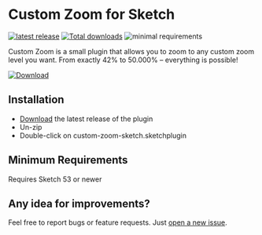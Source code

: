 # Custom Zoom for Sketch
[![latest release](https://img.shields.io/github/release/alexkaessner/custom-zoom-sketch.svg)](https://github.com/alexkaessner/custom-zoom-sketch/releases/latest) [![Total downloads](https://img.shields.io/github/downloads/alexkaessner/custom-zoom-sketch/total.svg)](https://github.com/alexkaessner/custom-zoom-sketch/releases/latest) ![minimal requirements](https://img.shields.io/badge/requires-Sketch%2053%20or%20newer-orange.svg)

Custom Zoom is a small plugin that allows you to zoom to any custom zoom level you want. From exactly 42% to 50.000% – everything is possible!

[![Download](https://img.shields.io/badge/download-FREE-brightgreen.svg?style=for-the-badge)](../../releases/latest/download/custom-zoom-sketch.sketchplugin.zip)

## Installation

- [Download](../../releases/latest/download/custom-zoom-sketch.sketchplugin.zip) the latest release of the plugin
- Un-zip
- Double-click on custom-zoom-sketch.sketchplugin

## Minimum Requirements

Requires Sketch 53 or newer

## Any idea for improvements?

Feel free to report bugs or feature requests. Just [open a new issue](https://github.com/alexkaessner/custom-zoom-sketch/issues).
